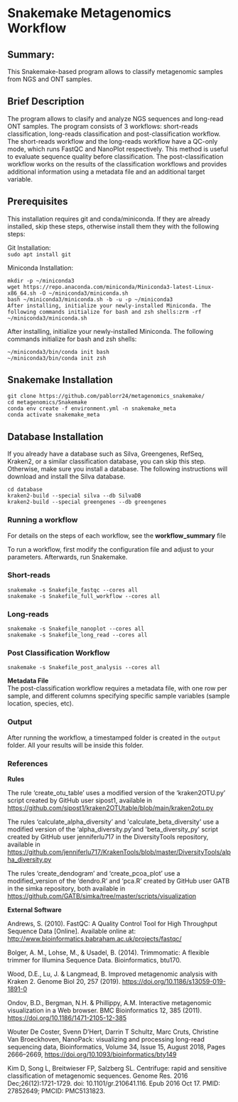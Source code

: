 # Snakemake Metagenomics Workflow

## Summary:

This Snakemake-based program allows to classify metagenomic samples from NGS and ONT samples.

## Brief Description

The program allows to clasify and analyze NGS sequences and long-read ONT samples.
The program consists of 3 workflows: short-reads classification, long-reads classification and post-classification workflow.  The short-reads workflow and the long-reads workflow have a QC-only mode, which runs FastQC and NanoPlot respectively. This method is useful to evaluate sequence quality before classification.
The post-classification workflow works on the results of the classification workflows and provides additional information using a metadata file and an additional target variable.

## Prerequisites

This installation requires git and conda/miniconda. If they are already installed, skip these steps, otherwise install them they with the following steps:

Git Installation: \
```sudo apt install git```

Miniconda Installation:
```
mkdir -p ~/miniconda3
wget https://repo.anaconda.com/miniconda/Miniconda3-latest-Linux-x86_64.sh -O ~/miniconda3/miniconda.sh
bash ~/miniconda3/miniconda.sh -b -u -p ~/miniconda3
After installing, initialize your newly-installed Miniconda. The following commands initialize for bash and zsh shells:zrm -rf ~/miniconda3/miniconda.sh
```

After installing, initialize your newly-installed Miniconda. The following commands initialize for bash and zsh shells:
```
~/miniconda3/bin/conda init bash
~/miniconda3/bin/conda init zsh
```

## Snakemake Installation

```
git clone https://github.com/pablorr24/metagenomics_snakemake/
cd metagenomics/Snakemake
conda env create -f environment.yml -n snakemake_meta
conda activate snakemake_meta
```
## Database Installation

If you already have a database such as Silva, Greengenes, RefSeq, Kraken2, or a similar classification database, you can skip this step. Otherwise, make sure you install a database. The following instructions will download and install the Silva database. 

```
cd database
kraken2-build --special silva --db SilvaDB
kraken2-build --special greengenes --db greengenes
```

### Running a workflow 

For details on the steps of each workflow, see the **workflow_summary** file

To run a workflow, first modify the configuration file and adjust to your parameters. Afterwards, run Snakemake.

### Short-reads
```snakemake -s Snakefile_fastqc --cores all``` \
```snakemake -s Snakefile_full_workflow --cores all``` 

### Long-reads
```snakemake -s Snakefile_nanoplot --cores all``` \
```snakemake -s Snakefile_long_read --cores all``` 

### Post Classification Workflow
```snakemake -s Snakefile_post_analysis --cores all``` 

**Metadata File** \
The post-classification workflow requires a metadata file, with one row per sample, and different columns specifying specific sample variables (sample location, species, etc). 

### Output 

After running the workflow, a timestamped folder is created in the `output` folder. All your results will be inside this folder.

### References

**Rules**

The rule ‘create_otu_table’ uses a modified version of the ‘kraken2OTU.py’ script created by GitHub user sipost1, available in https://github.com/sipost1/kraken2OTUtable/blob/main/kraken2otu.py

The rules ‘calculate_alpha_diversity’ and 'calculate_beta_diversity' use a modified version of the ‘alpha_diversity.py’and 'beta_diversity_py' script created by GitHub user jenniferlu717 in the DiversityTools repository, available in https://github.com/jenniferlu717/KrakenTools/blob/master/DiversityTools/alpha_diversity.py

The rules ‘create_dendogram’ and ‘create_pcoa_plot’ use a modified_version of the ‘dendro.R’ and ‘pca.R’ created by GitHub user GATB in the simka repository, both available in https://github.com/GATB/simka/tree/master/scripts/visualization

**External Software**

Andrews, S. (2010). FastQC:  A Quality Control Tool for High Throughput Sequence Data [Online]. Available online at: http://www.bioinformatics.babraham.ac.uk/projects/fastqc/

Bolger, A. M., Lohse, M., & Usadel, B. (2014). Trimmomatic: A flexible trimmer for Illumina Sequence Data. Bioinformatics, btu170.

Wood, D.E., Lu, J. & Langmead, B. Improved metagenomic analysis with Kraken 2. Genome Biol 20, 257 (2019). https://doi.org/10.1186/s13059-019-1891-0

Ondov, B.D., Bergman, N.H. & Phillippy, A.M. Interactive metagenomic visualization in a Web browser. BMC Bioinformatics 12, 385 (2011). https://doi.org/10.1186/1471-2105-12-385

Wouter De Coster, Svenn D’Hert, Darrin T Schultz, Marc Cruts, Christine Van Broeckhoven, NanoPack: visualizing and processing long-read sequencing data, Bioinformatics, Volume 34, Issue 15, August 2018, Pages 2666–2669, https://doi.org/10.1093/bioinformatics/bty149

Kim D, Song L, Breitwieser FP, Salzberg SL. Centrifuge: rapid and sensitive classification of metagenomic sequences. Genome Res. 2016 Dec;26(12):1721-1729. doi: 10.1101/gr.210641.116. Epub 2016 Oct 17. PMID: 27852649; PMCID: PMC5131823.
